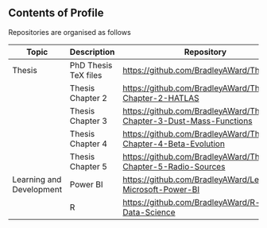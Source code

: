 ## Contents of Profile

Repositories are organised as follows

|Topic|Description|Repository|
|--|--|--|
|Thesis|PhD Thesis TeX files|https://github.com/BradleyAWard/Thesis.git|
||Thesis Chapter 2|https://github.com/BradleyAWard/Thesis-Chapter-2-HATLAS|
||Thesis Chapter 3|https://github.com/BradleyAWard/Thesis-Chapter-3-Dust-Mass-Functions|
||Thesis Chapter 4|https://github.com/BradleyAWard/Thesis-Chapter-4-Beta-Evolution|
||Thesis Chapter 5|https://github.com/BradleyAWard/Thesis-Chapter-5-Radio-Sources|
|Learning and Development|Power BI|https://github.com/BradleyAWard/Learning-Microsoft-Power-BI|
||R|https://github.com/BradleyAWard/R-for-Data-Science|
